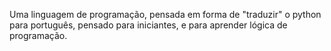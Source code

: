 Uma linguagem de programação, pensada em forma de "traduzir" o python para português, pensado para iniciantes, e para aprender lógica de programação.
